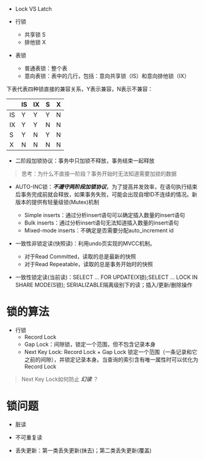 * Lock VS Latch

* 行锁
  * 共享锁 S
  * 排他锁 X

* 表锁
  * 普通表锁：整个表
  * 意向表锁：表中的几行，包括：意向共享锁（IS）和意向排他锁（IX）

下表代表四种锁直接的兼容关系，Y表示兼容，N表示不兼容：

|   |IS |IX | S | X |
|---|---|---|---|---|
|IS | Y | Y | Y | N |
|IX | Y | Y | N | N |
| S | Y | N | Y | N |
| X | N | N | N | N |

* 二阶段加锁协议：事务中只加锁不释放，事务结束一起释放
>思考：为什么不直接一阶段？事务开始时无法知道需要加锁的数据

* AUTO-INC锁：___不遵守两阶段加锁协议___，为了提高并发效率，在语句执行结束后事务完成前就会释放，如果事务失败，可能会出现自增ID不连续的情况。新版本的提供有轻量级锁(Mutex)机制
  * Simple inserts：通过分析insert语句可以确定插入数量的insert语句
  * Bulk inserts：通过分析insert语句无法知道插入数量的insert语句
  * Mixed-mode inserts：不确定是否需要分配auto_increment id

* 一致性非锁定读(快照读)：利用undo页实现的MVCC机制。
  * 对于Read Committed，读取的总是最新的快照
  * 对于Read Repeatable，读取的总是事务开始时的快照
* 一致性锁定读(当前读)：SELECT ... FOR UPDATE(X锁);SELECT ... LOCK IN SHARE MODE(S锁); SERIALIZABLE隔离级别下的读；插入/更新/删除操作


# 锁的算法

* 行锁
  * Record Lock
  * Gap Lock：间隙锁，锁定一个范围，但不包含记录本身
  * Next Key Lock: Record Lock + Gap Lock 锁定一个范围（一条记录和它之前的间隙），并锁定记录本身。当查询的索引含有唯一属性时可以优化为Record Lock
> Next Key Lock如何防止 ___幻读___ ？

# 锁问题

* 脏读
* 不可重复读


* 丢失更新：第一类丢失更新(抹去)；第二类丢失更新(覆盖)
